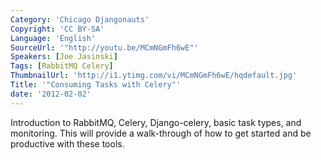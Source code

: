 ```yaml
---
Category: 'Chicago Djangonauts'
Copyright: 'CC BY-SA'
Language: 'English'
SourceUrl: '"http://youtu.be/MCmNGmFh6wE"'
Speakers: [Joe Jasinski]
Tags: [RabbitMQ Celery]
ThumbnailUrl: 'http://i1.ytimg.com/vi/MCmNGmFh6wE/hqdefault.jpg'
Title: '"Consuming Tasks with Celery"'
date: '2012-02-02'
---
```

Introduction to RabbitMQ, Celery, Django-celery, basic task types, and monitoring. This will provide a walk-through of how to get started and be productive with these tools.